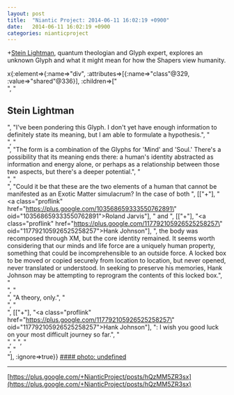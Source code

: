 ```yaml
---
layout: post
title:  "Niantic Project: 2014-06-11 16:02:19 +0900"
date:   2014-06-11 16:02:19 +0900
categories: nianticproject
---
```

+[Stein Lightman](https://plus.google.com/115238965157544465033 ""), quantum theologian and Glyph expert, explores an unknown Glyph and what it might mean for how the Shapers view humanity.

x{:element=>{:name=>"div", :attributes=>[{:name=>"class"@329, :value=>"shared"@336}], :children=>["<br />", "<h2>Stein Lightman</h2>", "I've been pondering this Glyph. I don't yet have enough information to definitely state its meaning, but I am able to formulate a hypothesis.", "<br />", "<br />", "The form is a combination of the Glyphs for 'Mind' and 'Soul.' There's a possibility that its meaning ends there: a human's identity abstracted as information and energy alone, or perhaps as a relationship between those two aspects, but there's a deeper potential.", "<br />", "<br />", "Could it be that these are the two elements of a human that cannot be manifested as an Exotic Matter simulacrum? In the case of both ", [["+"], "<a class=\"proflink\" href=\"https://plus.google.com/103568659333550762891\" oid=\"103568659333550762891\">Roland Jarvis</a>"], " and ", [["+"], "<a class=\"proflink\" href=\"https://plus.google.com/117792105926525258257\" oid=\"117792105926525258257\">Hank Johnson</a>"], ", the body was recomposed through XM, but the core identity remained. It seems worth considering that our minds and life force are a uniquely human property, something that could be incomprehensible to an outside force. A locked box to be moved or copied securely from location to location, but never opened, never translated or understood. In seeking to preserve his memories, Hank Johnson may be attempting to reprogram the contents of this locked box.", "<br />", "<br />", "A theory, only.", "<br />", "<br />", [["+"], "<a class=\"proflink\" href=\"https://plus.google.com/117792105926525258257\" oid=\"117792105926525258257\">Hank Johnson</a>"], ": I wish you good luck on your most difficult journey so far.", "<br />", " ", "<br />", "<br />"], :ignore=>true}}
[#### photo: undefined](https://lh4.googleusercontent.com/-5YjAykkEzzA/U5f5vO1vbCI/AAAAAAAAA2g/aMpVWKuOJr8/Unknown-MindSoul.png "")
- - -
[https://plus.google.com/+NianticProject/posts/hQzMM5ZR3sx](https://plus.google.com/+NianticProject/posts/hQzMM5ZR3sx)
